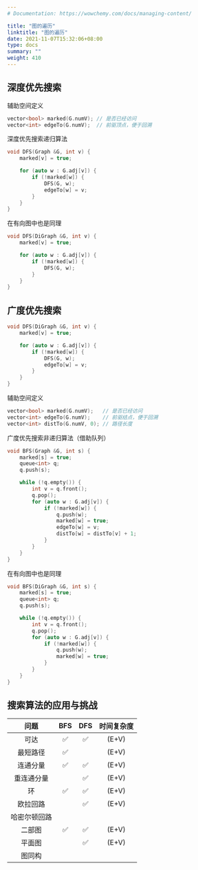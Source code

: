 ```yaml
---
# Documentation: https://wowchemy.com/docs/managing-content/

title: "图的遍历"
linktitle: "图的遍历"
date: 2021-11-07T15:32:06+08:00
type: docs
summary: ""
weight: 410
---
```


<!--more-->

## 深度优先搜索

辅助空间定义

```cpp
vector<bool> marked(G.numV); // 是否已经访问
vector<int> edgeTo(G.numV);  // 前驱顶点，便于回溯
```

深度优先搜索递归算法

```cpp
void DFS(Graph &G, int v) {
    marked[v] = true;

    for (auto w : G.adj[v]) {
        if (!marked[w]) {
            DFS(G, w);
            edgeTo[w] = v;
        }
    }
}
```

在有向图中也是同理

```cpp
void DFS(DiGraph &G, int v) {
    marked[v] = true;

    for (auto w : G.adj[v]) {
        if (!marked[w]) {
            DFS(G, w);
        }
    }
}
```

## 广度优先搜索

```cpp
void DFS(DiGraph &G, int v) {
    marked[v] = true;

    for (auto w : G.adj[v]) {
        if (!marked[w]) {
            DFS(G, w);
            edgeTo[w] = v;
        }
    }
}
```

辅助空间定义

```cpp
vector<bool> marked(G.numV);   // 是否已经访问
vector<int> edgeTo(G.numV);    // 前驱结点，便于回溯
vector<int> distTo(G.numV, 0); // 路径长度
```

广度优先搜索非递归算法（借助队列）

```cpp
void BFS(Graph &G, int s) {
    marked[s] = true;
    queue<int> q;
    q.push(s);

    while (!q.empty()) {
        int v = q.front();
        q.pop();
        for (auto w : G.adj[v]) {
            if (!marked[w]) {
                q.push(w);
                marked[w] = true;
                edgeTo[w] = v;
                distTo[w] = distTo[v] + 1;
            }
        }
    }
}
```

在有向图中也是同理

```cpp
void BFS(DiGraph &G, int s) {
    marked[s] = true;
    queue<int> q;
    q.push(s);

    while (!q.empty()) {
        int v = q.front();
        q.pop();
        for (auto w : G.adj[v]) {
            if (!marked[w]) {
                q.push(w);
                marked[w] = true;
            }
        }
    }
}
```

## 搜索算法的应用与挑战

|     问题     |        BFS         |        DFS         | 时间复杂度 |
| :----------: | :----------------: | :----------------: | :--------: |
|     可达     | :white_check_mark: | :white_check_mark: |   \(E+V\)    |
|   最短路径   | :white_check_mark: |                    |   \(E+V\)    |
|   连通分量   | :white_check_mark: | :white_check_mark: |   \(E+V\)    |
|  重连通分量  |                    | :white_check_mark: |   \(E+V\)    |
|      环      | :white_check_mark: | :white_check_mark: |   \(E+V\)    |
|   欧拉回路   |                    | :white_check_mark: |   \(E+V\)    |
| 哈密尔顿回路 |                    |                    |            |
|    二部图    | :white_check_mark: | :white_check_mark: |   \(E+V\)    |
|    平面图    |                    | :white_check_mark: |   \(E+V\)    |
|    图同构    |                    |                    |            |